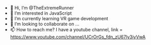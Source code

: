 - 👋 Hi, I’m @TheExtremeRunner
- 👀 I’m interested in JavaScript
- 🌱 I’m currently learning VR game development
- 💞️ I’m looking to collaborate on ...
- 📫 How to reach me? I have a youtube channel, link = https://www.youtube.com/channel/UCrOrGs_fdn_zU67ly3iyVwA

<!---
TheExtremeRunner/TheExtremeRunner is a ✨ special ✨ repository because its `README.md` (this file) appears on your GitHub profile.
You can click the Preview link to take a look at your changes.
--->
